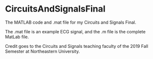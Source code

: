 # CircuitsAndSignalsFinal
The MATLAB code and .mat file for my Circuits and Signals Final.

The .mat file is an example ECG signal, and the .m file is the complete MatLab file.

Credit goes to the Circuits and Signals teaching faculty of the 2019 Fall Semester at Northeastern University.
